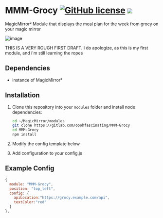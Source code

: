 # MMM-Grocy  [![GitHub license](https://img.shields.io/badge/license-MIT-blue.svg)](https://github.com/ooohfascinating/MMM-Grocy/raw/master/LICENSE) <img src="https://img.shields.io/badge/Maintained%3F-yes-green.svg"/>
MagicMirror² Module that displays the meal plan for the week from grocy on your magic mirror

![image](https://github.com/user-attachments/assets/b6bd66ed-61eb-443a-9b00-46d3b0b274e7)


THIS IS A VERY ROUGH FIRST DRAFT. I do apologize, as this is my first module, and i'm still learning the ropes

## Dependencies

- instance of MagicMirror²

## Installation

1. Clone this repository into your `modules` folder and install node dependencies:

   ```bash
   cd ~/MagicMirror/modules
   git clone https://gitlab.com/ooohfascinating/MMM-Grocy
   cd MMM-Grocy
   npm install
   ```

2. Modify the config template below
3. Add configuration to your config.js

## Example Config

```js
{
  module: "MMM-Grocy",
  position: "top_left",
  config: {
    apiLocation:"https://grocy.example.com/api",
    textColor:"red"
  }
},
```


